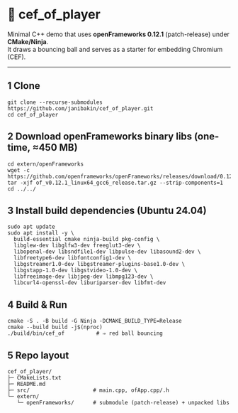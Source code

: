 # 🎥 cef_of_player

Minimal C++ demo that uses **openFrameworks 0.12.1** (patch-release) under **CMake/Ninja**.  
It draws a bouncing ball and serves as a starter for embedding Chromium (CEF).

---

## 1  Clone

```
git clone --recurse-submodules https://github.com/janibakin/cef_of_player.git
cd cef_of_player
```
## 2 Download openFrameworks binary libs (one-time, ≈450 MB)
```
cd extern/openFrameworks
wget -c https://github.com/openframeworks/openFrameworks/releases/download/0.12.1/of_v0.12.1_linux64_gcc6_release.tar.gz
tar -xjf of_v0.12.1_linux64_gcc6_release.tar.gz --strip-components=1
cd ../../
```
## 3 Install build dependencies (Ubuntu 24.04)
```
sudo apt update
sudo apt install -y \
  build-essential cmake ninja-build pkg-config \
  libglew-dev libglfw3-dev freeglut3-dev \
  libopenal-dev libsndfile1-dev libpulse-dev libasound2-dev \
  libfreetype6-dev libfontconfig1-dev \
  libgstreamer1.0-dev libgstreamer-plugins-base1.0-dev \
  libgstapp-1.0-dev libgstvideo-1.0-dev \
  libfreeimage-dev libjpeg-dev libmpg123-dev \
  libcurl4-openssl-dev liburiparser-dev libfmt-dev
```
## 4 Build & Run
```
cmake -S . -B build -G Ninja -DCMAKE_BUILD_TYPE=Release
cmake --build build -j$(nproc)
./build/bin/cef_of          # ⇒ red ball bouncing
```

## 5 Repo layout
```
cef_of_player/
├─ CMakeLists.txt
├─ README.md
├─ src/                    # main.cpp, ofApp.cpp/.h
└─ extern/
   └─ openFrameworks/      # submodule (patch-release) + unpacked libs
```